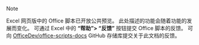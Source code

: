 > [!NOTE]
> Excel 网页版中的 Office 脚本已开放公共预览。 此处描述的功能会随着功能的发展而变化。 可通过 Excel 中的 **“帮助”> “反馈”** 按钮提交 Office 脚本的反馈。 可向 [OfficeDev/office-scripts-docs](https://github.com/OfficeDev/office-scripts-docs/issues) GitHub 存储库提交关于此文档的反馈。
